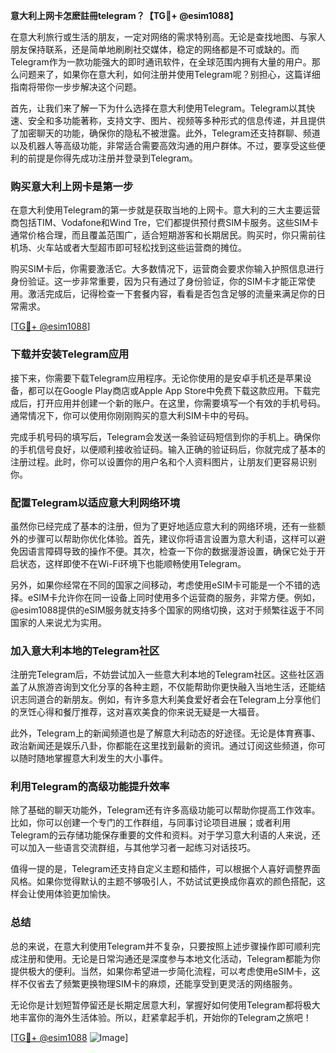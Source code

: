 **意大利上网卡怎麽註冊telegram？【TG💪+ @esim1088】**

在意大利旅行或生活的朋友，一定对网络的需求特别高。无论是查找地图、与家人朋友保持联系，还是简单地刷刷社交媒体，稳定的网络都是不可或缺的。而Telegram作为一款功能强大的即时通讯软件，在全球范围内拥有大量的用户。那么问题来了，如果你在意大利，如何注册并使用Telegram呢？别担心，这篇详细指南将带你一步步解决这个问题。

首先，让我们来了解一下为什么选择在意大利使用Telegram。Telegram以其快速、安全和多功能著称，支持文字、图片、视频等多种形式的信息传递，并且提供了加密聊天的功能，确保你的隐私不被泄露。此外，Telegram还支持群聊、频道以及机器人等高级功能，非常适合需要高效沟通的用户群体。不过，要享受这些便利的前提是你得先成功注册并登录到Telegram。

### **购买意大利上网卡是第一步**

在意大利使用Telegram的第一步就是获取当地的上网卡。意大利的三大主要运营商包括TIM、Vodafone和Wind Tre，它们都提供预付费SIM卡服务。这些SIM卡通常价格合理，而且覆盖范围广，适合短期游客和长期居民。购买时，你只需前往机场、火车站或者大型超市即可轻松找到这些运营商的摊位。

购买SIM卡后，你需要激活它。大多数情况下，运营商会要求你输入护照信息进行身份验证。这一步非常重要，因为只有通过了身份验证，你的SIM卡才能正常使用。激活完成后，记得检查一下套餐内容，看看是否包含足够的流量来满足你的日常需求。

[[TG💪+ @esim1088](https://t.me/s/esim1088)]

### **下载并安装Telegram应用**

接下来，你需要下载Telegram应用程序。无论你使用的是安卓手机还是苹果设备，都可以在Google Play商店或Apple App Store中免费下载这款应用。下载完成后，打开应用并创建一个新的账户。在这里，你需要填写一个有效的手机号码。通常情况下，你可以使用你刚刚购买的意大利SIM卡中的号码。

完成手机号码的填写后，Telegram会发送一条验证码短信到你的手机上。确保你的手机信号良好，以便顺利接收验证码。输入正确的验证码后，你就完成了基本的注册过程。此时，你可以设置你的用户名和个人资料图片，让朋友们更容易识别你。

### **配置Telegram以适应意大利网络环境**

虽然你已经完成了基本的注册，但为了更好地适应意大利的网络环境，还有一些额外的步骤可以帮助你优化体验。首先，建议你将语言设置为意大利语，这样可以避免因语言障碍导致的操作不便。其次，检查一下你的数据漫游设置，确保它处于开启状态，这样即使不在Wi-Fi环境下也能顺畅使用Telegram。

另外，如果你经常在不同的国家之间移动，考虑使用eSIM卡可能是一个不错的选择。eSIM卡允许你在同一设备上同时使用多个运营商的服务，非常方便。例如，@esim1088提供的eSIM服务就支持多个国家的网络切换，这对于频繁往返于不同国家的人来说尤为实用。

### **加入意大利本地的Telegram社区**

注册完Telegram后，不妨尝试加入一些意大利本地的Telegram社区。这些社区涵盖了从旅游咨询到文化分享的各种主题，不仅能帮助你更快融入当地生活，还能结识志同道合的新朋友。例如，有许多意大利美食爱好者会在Telegram上分享他们的烹饪心得和餐厅推荐，这对喜欢美食的你来说无疑是一大福音。

此外，Telegram上的新闻频道也是了解意大利动态的好途径。无论是体育赛事、政治新闻还是娱乐八卦，你都能在这里找到最新的资讯。通过订阅这些频道，你可以随时随地掌握意大利发生的大小事件。

### **利用Telegram的高级功能提升效率**

除了基础的聊天功能外，Telegram还有许多高级功能可以帮助你提高工作效率。比如，你可以创建一个专门的工作群组，与同事讨论项目进展；或者利用Telegram的云存储功能保存重要的文件和资料。对于学习意大利语的人来说，还可以加入一些语言交流群组，与其他学习者一起练习对话技巧。

值得一提的是，Telegram还支持自定义主题和插件，可以根据个人喜好调整界面风格。如果你觉得默认的主题不够吸引人，不妨试试更换成你喜欢的颜色搭配，这样会让使用体验更加愉快。

### **总结**

总的来说，在意大利使用Telegram并不复杂，只要按照上述步骤操作即可顺利完成注册和使用。无论是日常沟通还是深度参与本地文化活动，Telegram都能为你提供极大的便利。当然，如果你希望进一步简化流程，可以考虑使用eSIM卡，这样不仅省去了频繁更换物理SIM卡的麻烦，还能享受到更灵活的网络服务。

无论你是计划短暂停留还是长期定居意大利，掌握好如何使用Telegram都将极大地丰富你的海外生活体验。所以，赶紧拿起手机，开始你的Telegram之旅吧！

[[TG💪+ @esim1088](https://t.me/s/esim1088) ![Image](https://i.postimg.cc/4NQfJmqS/Snipaste-2025-05-13-00-14-12.png)]